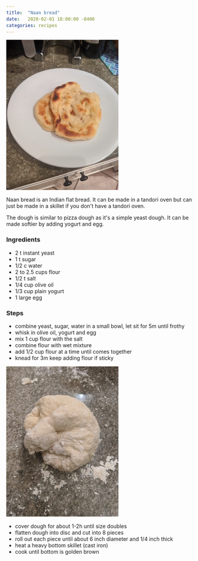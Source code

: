 ```yaml
---
title:  "Naan bread"
date:   2020-02-01 18:00:00 -0400
categories: recipes
---
```


![Naan bread](/assets/images/naan-bread.jpg)

Naan bread is an Indian flat bread.  It can be made in a tandori oven but can just be made in a skillet if you don't have a tandori oven.  

The dough is similar to pizza dough as it's a simple yeast dough.  It can be made softier by adding yogurt and egg.  

### Ingredients
- 2 t instant yeast
- 1 t sugar
- 1/2 c water
- 2 to 2.5 cups flour
- 1/2 t salt
- 1/4 cup olive oil
- 1/3 cup plain yogurt
- 1 large egg

### Steps
- combine yeast, sugar, water in a small bowl, let sit for 5m until frothy
- whisk in olive oil, yogurt and egg
- mix 1 cup flour with the salt
- combine flour with wet mixture
- add 1/2 cup flour at a time until comes together
- knead for 3m keep adding flour if sticky

![Naan bread dough](/assets/images/naan-bread-1.jpg)

- cover dough for about 1-2h until size doubles
- flatten dough into disc and cut into 8 pieces
- roll out each piece until about 6 inch diameter and 1/4 inch thick
- heat a heavy bottom skillet (cast iron)
- cook until bottom is golden brown
